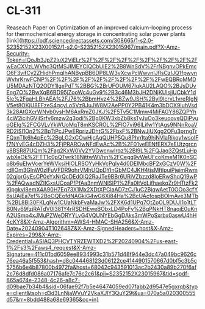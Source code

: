 # CL-311
Reaseach Paper on Optimization of an improved calcium-looping process for thermochemical
energy storage in concentrating solar power plants
[link]{https://pdf.sciencedirectassets.com/308665/1-s2.0-S2352152X23X00152/1-s2.0-S2352152X23015967/main.pdf?X-Amz-Security-Token=IQoJb3JpZ2luX2VjELr%2F%2F%2F%2F%2F%2F%2F%2F%2F%2FwEaCXVzLWVhc3QtMSJIMEYCIQCbUlE2%2B8WnSdV%2FrNBgnvOPkEmcO6F3vifCy2ZHidhPmgIhANBypBB6DP8LW3vXcwPcWwvnIJflsCzlJQ1fpwynWvhrKrwFCNP%2F%2F%2F%2F%2F%2F%2F%2F%2F%2FwEQBRoMMDU5MDAzNTQ2ODY1IgxPdT%2BBG%2BrUFOUM67IqkAU2LAQO%2BJsDUvEng7O%2BwXqB6BD95jZooWc4uGv9%2B3c46M3bJH2DNjKUlsjjUCbkY1d5Ie%2FgaHLBhAEA%2FJ76%2BbmHvz4%2BZw9JSH%2Byl9lcrvL1vreRIgNV5et8OKjU8EFzeS4gcyLo5Vz8JuJW8M2AePP0Y2PB41K4m3bDOX9IuhVsd3k28AtGXcrWNvb0vsHM6AxRmZ0JKJ%2F5Tv5C1Mmw4MiFAGY86ZQPYh4cW2icihGVjlSrfv6mzw2q3odi%2Bg0KW3xbZb8ksTyJuOo3keuoovsQDiPvuoGElg%2FCGVLvYkWUoMqT8mKSCROL%2FlO7vi96lLifw1YtAgs9NNnRoaVRD2iSl1On2%2BpTtPcJPwERprizJDhtG%2FbxF%2BNwJjUXgg2OFu3prngTrFQxnTIk6h4pEc%2BgLG2xCOwHjcAqQUHP5Qu8Phn1ta9hjNVlaRikoy1wsoIFf7NYvEG4cDZH3%2FjPRAROwNFdEwAc%2B%2F01veEENfERX7eEUtzgrcny8BSR87UQm%2Fag2KxW0Vy2YVGwcnwIrqz%2BI9L%2FQJaq3ZQstLuHpwbXeOk%2FTT1c0pQTwrk18NittwWVhn%2FCegq9vWeUFcoKmeM1K0nSCo8b6uEIwVcerYeWVksiHIOLRSOYyHkVcPqIy4d0DElMbcBF2xGCzV0W%2FrdIlOm3GInW0zIFuVFDR9qhrVMhUQpDYInGbMC4JKH4tjsMftlpuiPjeimRwm02qjorGyEsCP0eYxNrQcDEdOlQ2RaJTe9BBr6URiVZbzzd8loERwShqQ19wP%2FAQwadNZIIGxsUCoaPfPfAa3nmWNISlP1%2Fa0ltVdLifhaekqZr9HTtzFk2KlpgkvI8emX4A90H7Eq73X1Mx2XDtXPClaAD7zCJ1uC2BjqwAetT0OOo3cfY6sUAjEa7ef%2BoOQEofdNAGkiG4wG6Xi84Ha%2BcUAcfospBOlmAve3MTb%2BL8Bi30FKLqNw1CUaNkbFvaMaJw%2FXK6d1UPq7OtZpOL9DUJI1o1tLTB0Nv69fzjRATdV0l381Y4rRSDHEweBObxLD4PoFy%2BgPNkHT8naqjE0uKnA2USmp4xJMuPZWeDRYYLvG4VQUNYEbGgDAks3mWPoSxrbx0aswU4hH4cKY8&X-Amz-Algorithm=AWS4-HMAC-SHA256&X-Amz-Date=20240904T102648Z&X-Amz-SignedHeaders=host&X-Amz-Expires=299&X-Amz-Credential=ASIAQ3PHCVTYRZEWTXD2%2F20240904%2Fus-east-1%2Fs3%2Faws4_request&X-Amz-Signature=411c01bd6059ee8934993c31b571d48f944e3dc47a049bc9626c76ea46a5f553&hash=d8c044468123d06122ce4144901570667d0bf5c3b5c5756b6e4b87800b4972fa&host=68042c943591013ac2b2430a89b270f6af2c76d8dfd086a07176afe7c76c2c61&pii=S2352152X23015967&tid=spdf-865a674e-2348-4c26-a8c7-d09bae7b34b4&sid=06fae92f7b5e46474059ed07fabb2d9547e5gxrqb&type=client&tsoh=d3d3LnNjaWVuY2VkaXJlY3QuY29t&ua=070a5a020300555d57&rr=8bdd488a68e69365&cc=in}

